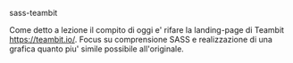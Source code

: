 sass-teambit

Come detto a lezione il compito di oggi e' rifare la landing-page di Teambit https://teambit.io/. Focus su comprensione SASS e realizzazione di una grafica quanto piu' simile possibile all'originale.
